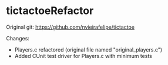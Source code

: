 # tictactoeRefactor

Original git: https://github.com/nvieirafelipe/tictactoe

Changes:
  - Players.c refactored (original file named "original_players.c")
  - Added CUnit test driver for Players.c with minimum tests
